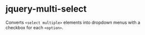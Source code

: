 # jquery-multi-select

Converts `<select multiple>` elements into dropdown menus with a checkbox for each `<option>`.

